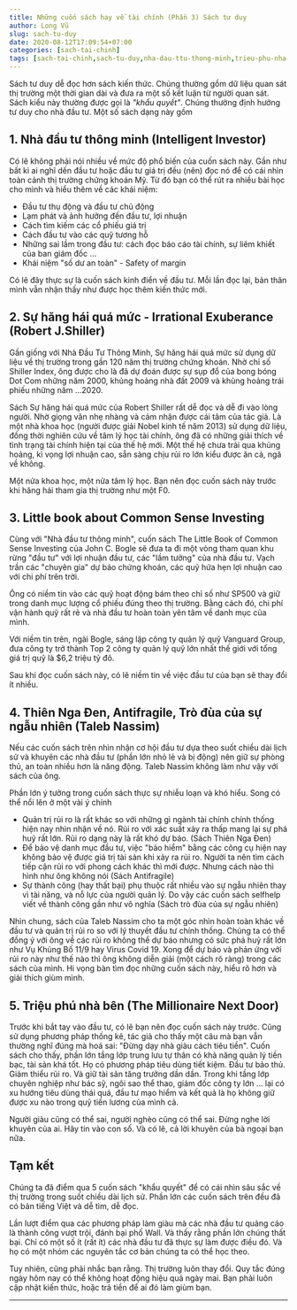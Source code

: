 ```yaml
---
title: Những cuốn sách hay về tài chính (Phần 3) Sách tư duy
author: Long Vũ
slug: sach-tu-duy
date: 2020-08-12T17:09:54+07:00
categories: [sach-tai-chinh]
tags: [sach-tai-chinh,sach-tu-duy,nha-dau-ttu-thong-minh,trieu-phu-nha-ben,taleb-nassim]
---
```


Sách tư duy dễ đọc hơn sách kiến thức. Chúng thường gồm dữ liệu quan sát thị trường một thời gian dài và đưa ra một số kết luận từ người quan sát. Sách kiểu này thường được gọi là _"khẩu quyết"_. Chúng thường định hướng tư duy cho nhà đầu tư. Một số sách dạng này gồm

## 1. Nhà đầu tư thông minh (Intelligent Investor)

Có lẽ không phải nói nhiều về mức độ phổ biến của cuốn sách này. Gần như bất kì ai nghĩ dến đầu tư hoặc đầu tư giá trị đều (nên) đọc nó để có cái nhìn toàn cảnh thị trường chứng khoán Mỹ. Từ đó bạn có thể rút ra nhiều bài học cho mình và hiểu thêm về các khái niệm:
- Đầu tư thụ động và đầu tư chủ động 
- Lạm phát và ảnh hưởng đến đầu tư, lợi nhuận 
- Cách tìm kiếm các cổ phiếu giá trị 
- Cách đầu tư vào các quỹ tương hỗ
- Những sai lầm trong đầu tư: cách đọc báo cáo tài chính, sự liêm khiết của ban giám đốc ...
- Khái niệm "số dư an toàn" - Safety of margin

Có lẽ đây thực sự là cuốn sách kinh điển về đầu tư. Mỗi lần đọc lại, bản thân mình vẫn nhận thấy như được học thêm kiến thức mới.

## 2. Sự hăng hái quá mức - Irrational Exuberance (Robert J.Shiller)

Gần giống với Nhà Đầu Tư Thông Minh, Sự hăng hái quá mức sử dụng dữ liệu về thị trường trong gần 120 năm thị trường chứng khoán. Nhờ chỉ số Shiller Index, ông được cho là đã dự đoán được sự sụp đổ của bong bóng Dot Com những năm 2000, khủng hoảng nhà đất 2009 và khủng hoảng trái phiếu những năm ...2020. 

Sách Sự hăng hái quá mức của Robert Shiller rất dễ đọc và dễ đi vào lòng người. Nhờ giọng văn nhẹ nhàng và cảm nhận được cái tâm của tác giả. Là một nhà khoa học (người được giải Nobel kinh tế năm 2013) sử dụng dữ liệu, đồng thời nghiên cứu về tâm lý học tài chính, ông đã có những giải thích về tình trạng tài chính hiện tại của thế hệ mới. Một thế hệ chưa trải qua khủng hoảng, kì vọng lợi nhuận cao, sẵn sàng chịu rủi ro lớn kiểu được ăn cả, ngã về không.

Một nửa khoa học, một nửa tâm lý học. Bạn nên đọc cuốn sách này trước khi hăng hái tham gia thị trường như một F0.

## 3. Little book about Common Sense Investing

Cùng với "Nhà đầu tư thông minh", cuốn sách The Little Book of Common Sense Investing của John C. Bogle sẽ đưa ta đi một vòng tham quan khu rừng "đầu tư" với lợi nhuận đầu tư, các "lầm tưởng" của nhà đầu tư. Vạch trần các "chuyên gia" dự báo chứng khoán, các quỹ hứa hẹn lợi nhuận cao với chi phí trên trời. 

Ông có niềm tin vào các quỹ hoạt động bám theo chỉ số như SP500 và giữ trong danh mục lượng cổ phiếu đúng theo thị trường. Bằng cách đó, chi phí vận hành quỹ rất rẻ và nhà đầu tư hoàn toàn yên tâm về danh mục của mình.

Với niềm tin trên, ngài Bogle, sáng lập công ty quản lý quỹ Vanguard Group, đưa công ty trở thành Top 2 công ty quản lý quỹ lớn nhất thế giới với tổng giá trị quỹ là $6,2 triệu tỷ đô.

Sau khi đọc cuốn sách này, có lẽ niềm tin về việc đầu tư của bạn sẽ thay đổi ít nhiều.


## 4. Thiên Nga Đen, Antifragile, Trò đùa của sự ngẫu nhiên (Taleb Nassim)

Nếu các cuốn sách trên nhìn nhận cơ hội đầu tư dựa theo suốt chiều dài lịch sử và khuyên các nhà đầu tư (phần lớn nhỏ lẻ và bị động) nên giữ sự phòng thủ, an toàn nhiều hơn là năng động. Taleb Nassim không làm như vậy với sách của ông.

Phần lớn ý tưởng trong cuốn sách thực sự nhiễu loạn và khó hiểu. Song có thể nổi lên ở một vài ý chính
- Quản trị rủi ro là rất khác so với những gì ngành tài chính chính thống hiện nay nhìn nhận về nó. Rủi ro với xác suất xảy ra thấp mang lại sự phá huỷ rất lớn. Rủi ro dạng này là rất khó dự báo. (Sách Thiên Nga Đen)
- Để bảo vệ danh mục đầu tư, việc "bảo hiểm" bằng các công cụ hiện nay không bảo vệ được giá trị tài sản khi xảy ra rủi ro. Người ta nên tìm cách tiếp cận rủi ro với phong cách khác thì mới được. Nhưng cách nào thì hình như ông không nói (Sách Antifragile)
- Sự thành công (hay thất bại) phụ thuộc rất nhiều vào sự ngẫu nhiên thay vì tài năng, và nỗ lực của người quản lý. Do vậy các cuốn sách selfhelp viết về thành công gần như vô nghĩa (Sách trò đùa của sự ngẫu nhiên)

Nhìn chung, sách của Taleb Nassim cho ta một góc nhìn hoàn toàn khác về đầu tư và quản trị rủi ro so với lý thuyết đầu tư chính thống. Chúng ta có thể đồng ý với ông về các rủi ro không thể dự báo nhưng có sức phá huỷ rất lớn như Vụ Khủng Bố 11/9 hay Virus Covid 19. Xong để dự báo và phản ứng với rủi ro này như thế nào thì ông không diễn giải (một cách rõ ràng) trong các sách của mình. Hi vọng bàn tìm đọc những cuốn sách này, hiểu rõ hơn và giải thích giùm mình.

## 5. Triệu phú nhà bên (The Millionaire Next Door)

Trước khi bắt tay vào đầu tư, có lẽ bạn nên đọc cuốn sách này trước. Cũng sử dụng phương pháp thống kê, tác giả cho thấy một câu mà bạn vẫn thường nghĩ đúng mà hoá sai: "Đừng dạy nhà giàu cách tiêu tiền".
Cuốn sách cho thấy, phần lớn tầng lớp trung lưu tự thân có khả năng quản lý tiền bạc, tài sản khá tốt. Họ có phương pháp tiêu dùng tiết kiệm. Đầu tư bảo thủ. Giảm thiểu rủi ro. Và giữ tài sản tăng trưởng dần dần. Trong khi tầng lớp chuyên nghiệp như bác sỹ, ngôi sao thể thao, giám đốc công ty lớn ... lại có xu hướng tiêu dùng thái quá, đầu tư mạo hiểm và kết quả là họ không giữ được xu nào trong quỹ tiền lương của mình cả. 

Người giàu cũng có thể sai, người nghèo cũng có thể sai. Đừng nghe lời khuyên của ai. Hãy tin vào con số. Và có lẽ, cả lời khuyên của bà ngoại bạn nữa.

## Tạm kết

Chúng ta đã điểm qua 5 cuốn sách "khẩu quyết" để có cái nhìn sâu sắc về thị trường trong suốt chiều dài lịch sử. Phần lớn các cuốn sách trên đều đã có bản tiếng Việt và dễ tìm, dễ đọc.

Lần lượt điểm qua các phương pháp làm giàu mà các nhà đầu tư quảng cáo là thành công vượt trội, đánh bại phố Wall. Và thấy rằng phần lớn chúng thất bại. Chỉ có một số ít (rất ít) các nhà đầu tư đã thực sự làm được điều đó. Và họ có một nhóm các nguyên tắc cơ bản chúng ta có thể học theo.

Tuy nhiên, cũng phải nhắc bạn rằng. Thị trường luôn thay đổi. Quy tắc đúng ngày hôm nay có thể không hoạt động hiệu quả ngày mai. Bạn phải luôn cập nhật kiến thức, hoặc trả tiền để ai đó làm giùm bạn.

---